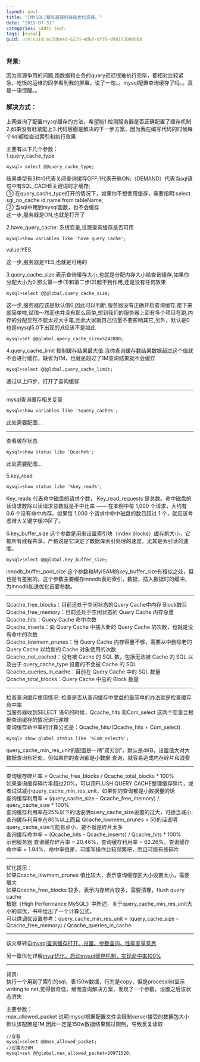 ```yaml
---
layout: post
title: "[MYSQL]服务器端的高级优化实践。"
date: "2015-07-31"
categories: sddtc tech
tags: [mysql]
guid: urn:uuid:ac28bead-627d-4d6d-8f78-d981730908b8
---
```


### 背景:  

因为资源争用的问题,跑数据和业务的query迟迟很难执行完毕，都相对比较紧急，吃饭的运维的同学看到我的屏幕，说了一句。。mysql配置查询缓存了吗。。真是一语惊醒。。  

### 解决方式：  

上网查询了配置mysql缓存的方法，希望能1.检测服务器是否正确配置了缓存机制2.如果没有赶紧配上3.代码层面是解决的下一步方案，因为我在编写代码的时候每个sql都检查过索引和执行效果  

主要有以下几个参数：  
1.query\_cache\_type  
~~~vim
mysql> select @@query_cache_type;
~~~
结果类型有3种:0代表关闭查询缓存OFF;1代表开启ON;（DEMAND）代表当sql语句中有SQL\_CACHE关键词时才缓存;  
① 在query\_cache\_type打开的情况下，如果你不想使用缓存，需要指明:select sql\_no\_cache id,name from tableName;  
② 当sql中用到mysql函数，也不会缓存  
这一步,服务器是ON,也就是打开了  

2.have\_query\_cache: 系统变量,设置查询缓存是否可用  
~~~vim
mysql>show variables like 'have_query_cache';
~~~
value:YES  

这一步,服务器是YES,也就是可用的  

3.query\_cache\_size:表示查询缓存大小,也就是分配内存大小给查询缓存,如果你分配大小为0,那么第一步(1)和第二步(2)起不到作用,还是没有任何效果  

~~~vim
mysql>select @@global.query_cache_size;
~~~

这一步,服务器应该是默认值0,因此可以判断,服务器没有正确开启查询缓存,接下来就简单啦,赋值～然而也并没有那么简单,想到我们的服务器上面有多个项目在跑,内存的分配显然不能太过大手笔,因此大家就自己估量不要影响其它,另外，默认是0也是mysql5.0下出现的,6应该不是如此  

~~~vim
mysql>set @@global.query_cache_size=5242880;
~~~

4.query\_cache\_limit 控制缓存结果最大值:当你查询缓存数结果数据超过这个值就不会进行缓存。缺省为1M，也就是超过了1M查询结果就不会缓存  

~~~vim
mysql>select @@global.query_cache_limit;
~~~

通过以上四步，打开了查询缓存  

* * *    

mysql查询缓存相关变量  

~~~vim
mysql>show variables like '%query_cache%';
~~~

此处需要配图...  

* * *    

查看缓存状态  

~~~vim
mysql>show status like 'Qcache%';
~~~

此处需要配图...  

5.key\_read  


~~~vim
mysql>show status like '%key_read%';
~~~  

Key\_reads 代表命中磁盘的请求个数， Key\_read\_requests 是总数。命中磁盘的读请求数除以读请求总数就是不中比率 —— 在本例中每 1,000 个请求，大约有 0.6 个没有命中内存。如果每 1,000 个请求中命中磁盘的数目超过 1 个，就应该考虑增大关键字缓冲区了。


6.key\_buffer\_size 这个参数是用来设置索引块（index blocks）缓存的大小，它被所有线程共享，严格说是它决定了数据库索引处理的速度，尤其是索引读的速度。  


~~~vim
mysql>select @@global.key_buffer_size;
~~~  

innodb\_buffer\_pool\_size 这个参数和MyISAM的key\_buffer\_size有相似之处，但也是有差别的。这个参数主要缓存innodb表的索引，数据，插入数据时的缓冲。为Innodb加速优化首要参数。  


* * *  

Qcache\_free\_blocks：目前还处于空闲状态的Query Cache中内存 Block数目  
Qcache\_free\_memory：目前还处于空闲状态的 Query Cache 内存总量  
Qcache\_hits：Query Cache 命中次数  
Qcache\_inserts：向 Query Cache 中插入新的 Query Cache 的次数，也就是没有命中的次数  
Qcache\_lowmem\_prunes：当 Query Cache 内存容量不够，需要从中删除老的 Query Cache 以给新的 Cache 对象使用的次数  
Qcache\_not\_cached：没有被 Cache 的 SQL 数，包括无法被 Cache 的 SQL 以及由于 query\_cache\_type 设置的不会被 Cache 的 SQL  
Qcache\_queries\_in\_cache：目前在 Query Cache 中的 SQL 数量  
Qcache\_total\_blocks：Query Cache 中总的 Block 数量  

* * *  

检查查询缓存使用情况: 检查是否从查询缓存中受益的最简单的办法就是检查缓存命中率  
当服务器收到SELECT 语句的时候，Qcache\_hits 和Com\_select 这两个变量会根据查询缓存的情况进行递增  
查询缓存命中率的计算公式是：Qcache\_hits/(Qcache\_hits + Com\_select)  

~~~vim
mysql> show global status like '%Com_select%';
~~~


query\_cache\_min\_res\_unit的配置是一柄”双刃剑”，默认是4KB，设置值大对大数据查询有好处，但如果你的查询都是小数据 查询，就容易造成内存碎片和浪费  


* * *   

查询缓存碎片率 = Qcache\_free\_blocks / Qcache\_total\_blocks * 100%  
如果查询缓存碎片率超过20%，可以用FLUSH QUERY CACHE整理缓存碎片，或者试试减小query\_cache\_min\_res\_unit，如果你的查询都是小数据量的话  
查询缓存利用率 = (query\_cache\_size - Qcache\_free\_memory) / query\_cache\_size * 100%  
查询缓存利用率在25%以下的话说明query\_cache\_size设置的过大，可适当减小;查询缓存利用率在80%以上而且 Qcache\_lowmem\_prunes > 50的话说明query\_cache\_size可能有点小，要不就是碎片太多  
查询缓存命中率 = (Qcache\_hits - Qcache\_inserts) / Qcache\_hits * 100%  
示例服务器 查询缓存碎片率 = 20.46%，查询缓存利用率 = 62.26%，查询缓存命中率 = 1.94%，命中率很差，可能写操作比较频繁吧，而且可能有些碎片  

* * *  

优化提示：  
如果Qcache\_lowmem\_prunes 值比较大，表示查询缓存区大小设置太小，需要增大  
如果Qcache\_free\_blocks 较多，表示内存碎片较多，需要清理，flush query cache  
根据《High Performance MySQL》中所述，关于query\_cache\_min\_res\_unit大小的调优，书中给出了一个计算公式，  
可以供调优设置参考：query\_cache\_min\_res\_unit = (query\_cache\_size - Qcache\_free\_memory) / Qcache\_queries\_in\_cache  

* * *  

该文章转自[mysql查询缓存打开、设置、参数查询、性能变量意思](http://blog.sina.com.cn/s/blog_75ad10100101by7j.html)  

另一篇优化详解[myql优化，启动mysql缓存机制，实现命中率100%](http://blog.csdn.net/wulantian/article/details/11043121)

* * *

背景:  
  执行一个用到了索引的sql，表150w数据，行为是copy，但是processlist显示writing to net,觉得很奇怪，继而查询解决方案，发现了一个参数，设置之后该状态消失  

主要参数：  
max\_allowed\_packet 说明:mysql根据配置文件会限制server接受的数据包大小  
默认该配置是1M,因此一定是150w数据结果超过限制，导致反复读取   

~~~vim
//查看
mysql>select @@max_allowed_packet;
//设置为20M
mysql>set @@global.max_allowed_packet=20971520;
~~~
